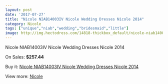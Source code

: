 ```yaml
---
layout: post
date: '2017-07-27'
title: "Nicole NIAB14003IV Nicole Wedding Dresses Nicole 2014"
category: Nicole
tags: ["unique","niab","wedding","bridesmaid","little"]
image: http://img.hectodress.com/14818-thickbox_default/nicole-niab14003iv-nicole-wedding-dresses-nicole-2014.jpg
---
```

Nicole NIAB14003IV Nicole Wedding Dresses Nicole 2014

On Sales: **$257.44**
<a href="https://www.hectodress.com/nicole/7170-nicole-niab14003iv-nicole-wedding-dresses-nicole-2014.html"><amp-img layout="responsive" width="600" height="600" src="//img.hectodress.com/14818-thickbox_default/nicole-niab14003iv-nicole-wedding-dresses-nicole-2014.jpg" alt="Nicole NIAB14003IV Nicole Wedding Dresses Nicole 2014 0" /></a>
<a href="https://www.hectodress.com/nicole/7170-nicole-niab14003iv-nicole-wedding-dresses-nicole-2014.html"><amp-img layout="responsive" width="600" height="600" src="//img.hectodress.com/14820-thickbox_default/nicole-niab14003iv-nicole-wedding-dresses-nicole-2014.jpg" alt="Nicole NIAB14003IV Nicole Wedding Dresses Nicole 2014 1" /></a>
<a href="https://www.hectodress.com/nicole/7170-nicole-niab14003iv-nicole-wedding-dresses-nicole-2014.html"><amp-img layout="responsive" width="600" height="600" src="//img.hectodress.com/14819-thickbox_default/nicole-niab14003iv-nicole-wedding-dresses-nicole-2014.jpg" alt="Nicole NIAB14003IV Nicole Wedding Dresses Nicole 2014 2" /></a>

Buy it: [Nicole NIAB14003IV Nicole Wedding Dresses Nicole 2014](https://www.hectodress.com/nicole/7170-nicole-niab14003iv-nicole-wedding-dresses-nicole-2014.html "Nicole NIAB14003IV Nicole Wedding Dresses Nicole 2014")

View more: [Nicole](https://www.hectodress.com/125-nicole "Nicole")